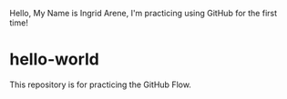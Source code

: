 Hello, My Name is Ingrid Arene, I'm practicing using GitHub for the first time!
# hello-world
This repository is for practicing the GitHub Flow.
